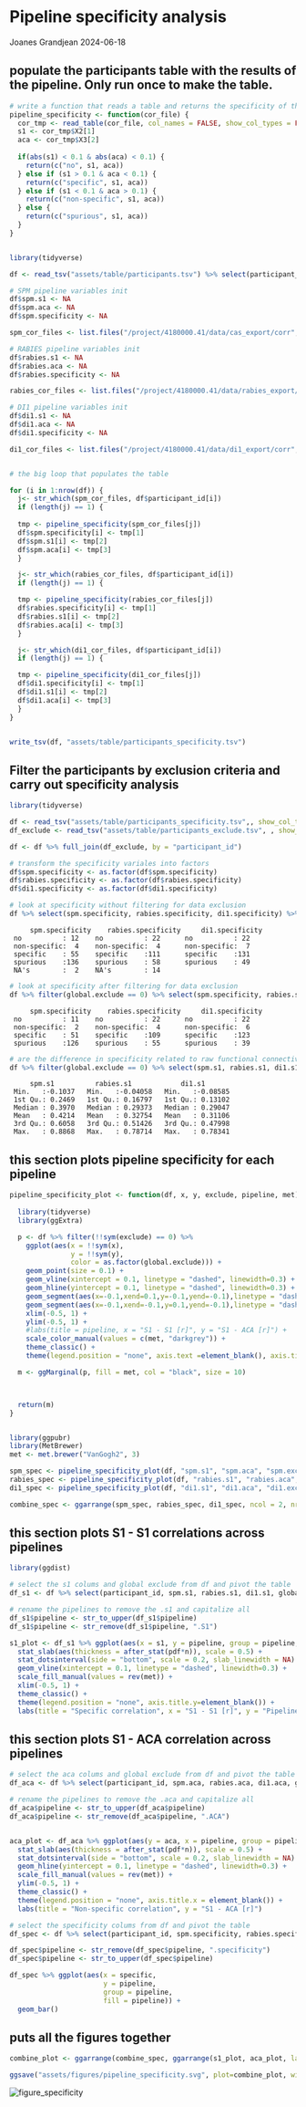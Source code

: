 # Pipeline specificity analysis
Joanes Grandjean
2024-06-18

## populate the participants table with the results of the pipeline. Only run once to make the table.

``` r
# write a function that reads a table and returns the specificity of the pipeline
pipeline_specificity <- function(cor_file) {
  cor_tmp <- read_table(cor_file, col_names = FALSE, show_col_types = FALSE)
  s1 <- cor_tmp$X2[1]
  aca <- cor_tmp$X3[2]
  
  if(abs(s1) < 0.1 & abs(aca) < 0.1) {
    return(c("no", s1, aca))
  } else if (s1 > 0.1 & aca < 0.1) {
    return(c("specific", s1, aca))
  } else if (s1 < 0.1 & aca > 0.1) {
    return(c("non-specific", s1, aca))
  } else {
    return(c("spurious", s1, aca))
  }
}


library(tidyverse)

df <- read_tsv("assets/table/participants.tsv") %>% select(participant_id)

# SPM pipeline variables init
df$spm.s1 <- NA
df$spm.aca <- NA
df$spm.specificity <- NA

spm_cor_files <- list.files("/project/4180000.41/data/cas_export/corr", full.names = TRUE)

# RABIES pipeline variables init
df$rabies.s1 <- NA
df$rabies.aca <- NA
df$rabies.specificity <- NA

rabies_cor_files <- list.files("/project/4180000.41/data/rabies_export/corr", full.names = TRUE)

# DI1 pipeline variables init
df$di1.s1 <- NA
df$di1.aca <- NA
df$di1.specificity <- NA

di1_cor_files <- list.files("/project/4180000.41/data/di1_export/corr", full.names = TRUE)


# the big loop that populates the table

for (i in 1:nrow(df)) {
  j<- str_which(spm_cor_files, df$participant_id[i])
  if (length(j) == 1) {
  
  tmp <- pipeline_specificity(spm_cor_files[j])
  df$spm.specificity[i] <- tmp[1]
  df$spm.s1[i] <- tmp[2]
  df$spm.aca[i] <- tmp[3] 
  }

  j<- str_which(rabies_cor_files, df$participant_id[i])
  if (length(j) == 1) {

  tmp <- pipeline_specificity(rabies_cor_files[j])
  df$rabies.specificity[i] <- tmp[1]
  df$rabies.s1[i] <- tmp[2]
  df$rabies.aca[i] <- tmp[3]
  }

  j<- str_which(di1_cor_files, df$participant_id[i])
  if (length(j) == 1) {

  tmp <- pipeline_specificity(di1_cor_files[j])
  df$di1.specificity[i] <- tmp[1]
  df$di1.s1[i] <- tmp[2]
  df$di1.aca[i] <- tmp[3]
  }
}


write_tsv(df, "assets/table/participants_specificity.tsv")
```

## Filter the participants by exclusion criteria and carry out specificity analysis

``` r
library(tidyverse)

df <- read_tsv("assets/table/participants_specificity.tsv",, show_col_types = FALSE)
df_exclude <- read_tsv("assets/table/participants_exclude.tsv", , show_col_types = FALSE)

df <- df %>% full_join(df_exclude, by = "participant_id")

# transform the specificity variales into factors
df$spm.specificity <- as.factor(df$spm.specificity)
df$rabies.specificity <- as.factor(df$rabies.specificity)
df$di1.specificity <- as.factor(df$di1.specificity)
```

``` r
# look at specificity without filtering for data exclusion
df %>% select(spm.specificity, rabies.specificity, di1.specificity) %>% summary()
```

         spm.specificity    rabies.specificity     di1.specificity
     no          : 12    no          : 22      no          : 22   
     non-specific:  4    non-specific:  4      non-specific:  7   
     specific    : 55    specific    :111      specific    :131   
     spurious    :136    spurious    : 58      spurious    : 49   
     NA's        :  2    NA's        : 14                         

``` r
# look at specificity after filtering for data exclusion
df %>% filter(global.exclude == 0) %>% select(spm.specificity, rabies.specificity, di1.specificity) %>% summary()
```

         spm.specificity    rabies.specificity     di1.specificity
     no          : 11    no          : 22      no          : 22   
     non-specific:  2    non-specific:  4      non-specific:  6   
     specific    : 51    specific    :109      specific    :123   
     spurious    :126    spurious    : 55      spurious    : 39   

``` r
# are the difference in specificity related to raw functional connectivity between s1?
df %>% filter(global.exclude == 0) %>% select(spm.s1, rabies.s1, di1.s1) %>% summary()
```

         spm.s1          rabies.s1            di1.s1        
     Min.   :-0.1037   Min.   :-0.04058   Min.   :-0.08585  
     1st Qu.: 0.2469   1st Qu.: 0.16797   1st Qu.: 0.13102  
     Median : 0.3970   Median : 0.29373   Median : 0.29047  
     Mean   : 0.4214   Mean   : 0.32754   Mean   : 0.31106  
     3rd Qu.: 0.6058   3rd Qu.: 0.51426   3rd Qu.: 0.47998  
     Max.   : 0.8868   Max.   : 0.78714   Max.   : 0.78341  

## this section plots pipeline specificity for each pipeline

``` r
pipeline_specificity_plot <- function(df, x, y, exclude, pipeline, met){
  
  library(tidyverse)
  library(ggExtra)

  p <- df %>% filter(!!sym(exclude) == 0) %>%
    ggplot(aes(x = !!sym(x), 
               y = !!sym(y), 
               color = as.factor(global.exclude))) + 
    geom_point(size = 0.1) + 
    geom_vline(xintercept = 0.1, linetype = "dashed", linewidth=0.3) + 
    geom_hline(yintercept = 0.1, linetype = "dashed", linewidth=0.3) + 
    geom_segment(aes(x=-0.1,xend=0.1,y=-0.1,yend=-0.1),linetype = "dashed", linewidth=0.3, colour='black') + 
    geom_segment(aes(x=-0.1,xend=-0.1,y=0.1,yend=-0.1),linetype = "dashed", linewidth=0.3, colour='black') + 
    xlim(-0.5, 1) + 
    ylim(-0.5, 1) + 
    #labs(title = pipeline, x = "S1 - S1 [r]", y = "S1 - ACA [r]") +
    scale_color_manual(values = c(met, "darkgrey")) +
    theme_classic() +
    theme(legend.position = "none", axis.text =element_blank(), axis.title = element_blank(), axis.ticks = element_blank()) 

  m <- ggMarginal(p, fill = met, col = "black", size = 10) 



  return(m)
}


library(ggpubr)
library(MetBrewer)
met <- met.brewer("VanGogh2", 3)

spm_spec <- pipeline_specificity_plot(df, "spm.s1", "spm.aca", "spm.exclude", "SPM", met[1])
rabies_spec <- pipeline_specificity_plot(df, "rabies.s1", "rabies.aca", "rabies.exclude", "RABIES", met[2])
di1_spec <- pipeline_specificity_plot(df, "di1.s1", "di1.aca", "di1.exclude", "DI1", met[3])

combine_spec <- ggarrange(spm_spec, rabies_spec, di1_spec, ncol = 2, nrow = 2, labels = c("A", "B", "C"))
```

## this section plots S1 - S1 correlations across pipelines

``` r
library(ggdist)

# select the s1 colums and global exclude from df and pivot the table
df_s1 <- df %>% select(participant_id, spm.s1, rabies.s1, di1.s1, global.exclude) %>% pivot_longer(cols = c(spm.s1, rabies.s1, di1.s1), names_to = "pipeline", values_to = "s1")

# rename the pipelines to remove the .s1 and capitalize all
df_s1$pipeline <- str_to_upper(df_s1$pipeline)
df_s1$pipeline <- str_remove(df_s1$pipeline, ".S1")

s1_plot <- df_s1 %>% ggplot(aes(x = s1, y = pipeline, group = pipeline, fill = pipeline)) + 
  stat_slab(aes(thickness = after_stat(pdf*n)), scale = 0.5) + 
  stat_dotsinterval(side = "bottom", scale = 0.2, slab_linewidth = NA) +
  geom_vline(xintercept = 0.1, linetype = "dashed", linewidth=0.3) +
  scale_fill_manual(values = rev(met)) +
  xlim(-0.5, 1) +
  theme_classic() + 
  theme(legend.position = "none", axis.title.y=element_blank()) +
  labs(title = "Specific correlation", x = "S1 - S1 [r]", y = "Pipeline")
```

## this section plots S1 - ACA correlation across pipelines

``` r
# select the aca colums and global exclude from df and pivot the table
df_aca <- df %>% select(participant_id, spm.aca, rabies.aca, di1.aca, global.exclude) %>% pivot_longer(cols = c(spm.aca, rabies.aca, di1.aca), names_to = "pipeline", values_to = "aca")

# rename the pipelines to remove the .aca and capitalize all
df_aca$pipeline <- str_to_upper(df_aca$pipeline)
df_aca$pipeline <- str_remove(df_aca$pipeline, ".ACA")


aca_plot <- df_aca %>% ggplot(aes(y = aca, x = pipeline, group = pipeline, fill = pipeline)) + 
  stat_slab(aes(thickness = after_stat(pdf*n)), scale = 0.5) + 
  stat_dotsinterval(side = "bottom", scale = 0.2, slab_linewidth = NA) +
  geom_hline(yintercept = 0.1, linetype = "dashed", linewidth=0.3) + 
  scale_fill_manual(values = rev(met)) +
  ylim(-0.5, 1) +
  theme_classic() + 
  theme(legend.position = "none", axis.title.x = element_blank()) + 
  labs(title = "Non-specific correlation", y = "S1 - ACA [r]")
```

``` r
# select the specificity colums from df and pivot the table
df_spec <- df %>% select(participant_id, spm.specificity, rabies.specificity, di1.specificity) %>% pivot_longer(cols = c(spm.specificity, rabies.specificity, di1.specificity), names_to = "pipeline", values_to = "specific")

df_spec$pipeline <- str_remove(df_spec$pipeline, ".specificity")
df_spec$pipeline <- str_to_upper(df_spec$pipeline)

df_spec %>% ggplot(aes(x = specific, 
                       y = pipeline, 
                       group = pipeline, 
                       fill = pipeline)) + 
  geom_bar()
```

## puts all the figures together

``` r
combine_plot <- ggarrange(combine_spec, ggarrange(s1_plot, aca_plot, labels = c("E", "F"), ncol = 1, nrow = 2), ncol = 2, nrow = 1)

ggsave("assets/figures/pipeline_specificity.svg", plot=combine_plot, width = 180, height = 120, unit = 'mm', dpi = 300)
```

![figure_specificity](%22assets/figures/pipeline_specificity.svg%22)
